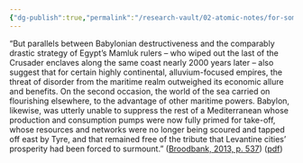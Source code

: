 ```yaml
---
{"dg-publish":true,"permalink":"/research-vault/02-atomic-notes/for-some-land-based-empires-the-threat-of-disorder-from-sea-ties-was-greater-than-any-economic-benefit-it-brought/"}
---
```


“But parallels between Babylonian destructiveness and the comparably drastic strategy of Egypt’s Mamluk rulers – who wiped out the last of the Crusader enclaves along the same coast nearly 2000 years later – also suggest that for certain highly continental, alluvium-focused empires, the threat of disorder from the maritime realm outweighed its economic allure and benefits. On the second occasion, the world of the sea carried on flourishing elsewhere, to the advantage of other maritime powers. Babylon, likewise, was utterly unable to suppress the rest of a Mediterranean whose production and consumption pumps were now fully primed for take-off, whose resources and networks were no longer being scoured and tapped off east by Tyre, and that remained free of the tribute that Levantine cities’ prosperity had been forced to surmount.” ([Broodbank, 2013, p. 537](zotero://select/library/items/IR54JIQG)) ([pdf](zotero://open-pdf/library/items/85K7BT2G?page=503&annotation=SLILWGNH))